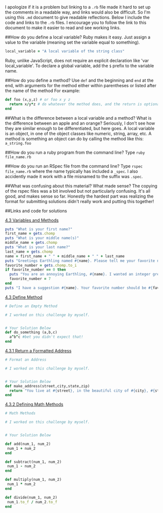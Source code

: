I apologize if it is a problem but linking to a `.rb` file made it hard to set up the comments in a readable way, and links would also be difficult. So I'm using this `.md` document to give readable reflections. Below I include the code and links to the `.rb` files.  I encourage you to follow the link to this document to make it easier to read and see working links.

##How do you define a local variable?
Ruby makes it easy. Just assign a value to the variable (meaning set the variable equal to something). 
```ruby
local_variable = "A local variable of the string class"
```
Ruby, unlike JavaScript, does not require an explicit declaration like 'var local_variable'. To declare a global variable, add the `$` prefix to the variable name. 

##How do you define a method?
Use `def` and the beginning and `end` at the end, with arguments for the method either within parentheses or listed after the name of the method For example:
```ruby
def foo (x,y,z) # or foo x y z
  return x/y*z # do whatever the method does, and the return is optional if the last expression is what you want to return
end
```

##What is the difference between a local variable and a method?
What is the difference between an apple and an orange? Seriously, I don't see how they are similar enough to be differentiated, but here goes. A local variable is an object, in one of the object classes like numeric, string, array, etc. A method is something an object can do by calling the method like this: `a_string.foo`

##How do you run a ruby program from the command line?
Type `ruby file_name.rb`

##How do you run an RSpec file from the command line?
Type `rspec file_name.rb` where the name typically has included a `_spec`. I also accidently made it work with a file misnamed to the suffix was `.spec`.

##What was confusing about this material? What made sense?
The copying of the rspec files was a bit involved but not particularly confusing. It's all good, and makes sense so far. Honestly the hardest part was realizing the format for submitting solutions didn't really work and putting this together!

##Links and code for solutions

[4.3 Variables and Methods](https://github.com/JonClayton/phase-0/blob/master/week-4/4-3/variables-methods.rb)
```ruby
puts "What is your first name?"
first_name = gets.chomp
puts "What is your middle name(s)"
middle_name = gets.chomp
puts "What is your last name?"
last_name = gets.chomp
name = first_name + " " + middle_name + " " + last_name
puts "Greetings Earthling named #{name}. Please tell me your favorite number."
favorite_number = gets.chomp.to_i
if favorite_number == 0 then
  puts "You are an annoying Earthling, #{name}. I wanted an integer greater than 0. But I will use 0 since you are a mere human." 
  favorite_number = 7
end
puts "I have a suggestion #{name}. Your favorite number should be #{favorite_number+1}. It is bigger and better!"
```

[4.3 Define Method](https://github.com/JonClayton/phase-0/blob/master/week-4/4-3/define-method/my_solution.rb)
```ruby
# Define an Empty Method

# I worked on this challenge by myself.


# Your Solution Below
def do_something (a,b,c)
  a^b^c #bet you didn't expect that!
end
```


[4.3.1 Return a Formatted Address](https://github.com/JonClayton/phase-0/blob/master/week-4/4-3/address/my_solution.rb)
```ruby
# Format an Address

# I worked on this challenge by myself.


# Your Solution Below
def make_address(street,city,state,zip)
  return "You live at #{street}, in the beautiful city of #{city}, #{state}. Your zip is #{zip}."
end
```

[4.3.2 Defining Math Methods](https://github.com/JonClayton/phase-0/blob/master/week-4/4-3/math/my_solution.rb)
```ruby
# Math Methods

# I worked on this challenge by myself.


# Your Solution Below

def add(num_1, num_2)
 num_1 + num_2
end

def subtract(num_1, num_2)
 num_1 - num_2
end

def multiply(num_1, num_2)
 num_1 * num_2
end

def divide(num_1, num_2)
 num_1.to_f / num_2.to_f
end
```

